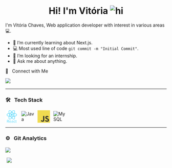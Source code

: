 <h1 align="center"> Hi! I'm Vitória <img src="https://user-images.githubusercontent.com/1303154/88677602-1635ba80-d120-11ea-84d8-d263ba5fc3c0.gif" width="28px" alt="hi"></h1>

I'm Vitória Chaves, Web application developer with interest in various areas 💻.


- :seedling: I’m currently learning about Next.js.
- :computer: Most used line of code `git commit -m "Initial Commit"`.
- 🤔 I’m looking for an internship.
- :speech_balloon: Ask me about anything.

🤝 &nbsp; Connect with Me

[<img src="https://img.shields.io/badge/linkedin-%230077B5.svg?&style=for-the-badge&logo=linkedin&logoColor=white" />](https://www.linkedin.com/in/vit%C3%B3ria-chaves-3882952a3/)
<hr>

### 🛠 &nbsp; Tech Stack
<div style="display: flex; gap: 10px; align-items: center;">
  <div style="width: 40px; display: flex; justify-content: center;">
    <img src="https://raw.githubusercontent.com/devicons/devicon/master/icons/react/react-original-wordmark.svg" width="40" alt="React">
  </div>
  <div style="width: 40px; display: flex; justify-content: center;">
    <img src="https://www.vectorlogo.zone/logos/java/java-vertical.svg" width="40" alt="Java">
  </div>
  <div style="width: 40px; display: flex; justify-content: center;">
    <img src="https://raw.githubusercontent.com/devicons/devicon/master/icons/javascript/javascript-original.svg" width="40" alt="JavaScript">
  </div>
  <div style="width: 40px; display: flex; justify-content: center;">
    <img src="https://www.vectorlogo.zone/logos/mysql/mysql-ar21.svg" alt="MySQL" width="40">
  </div>
</div>


<hr>

### ⚙️ &nbsp; Git Analytics
 
<p><img align="center" src="https://github-readme-stats.vercel.app/api?username=vitoriadelanachaves&theme=dark&show_icons=true" /></p>
<p>&nbsp;<img align="center" src="https://github-readme-stats.vercel.app/api/top-langs/?username=vitoriadelanachaves&theme=dark&layout=compact" width="410" /></p>
